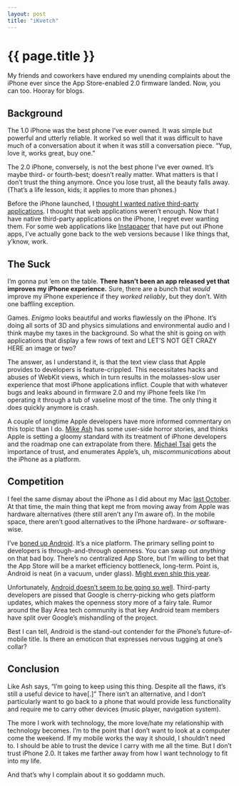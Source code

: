 ```yaml
---
layout: post
title: "iKvetch"
---
```


{{ page.title }}
================

My friends and coworkers have endured my unending complaints about the iPhone ever since the App Store-enabled 2.0 firmware landed. Now, you can too. Hooray for blogs.

Background
----------

The 1.0 iPhone was the best phone I’ve ever owned. It was simple but powerful and utterly reliable. It worked so well that it was difficult to have much of a conversation about it when it was still a conversation piece. “Yup, love it, works great, buy one.”

The 2.0 iPhone, conversely, is not the best phone I’ve ever owned. It’s maybe third- or fourth-best; doesn’t really matter. What matters is that I don’t trust the thing anymore. Once you lose trust, all the beauty falls away. (That’s a life lesson, kids; it applies to more than phones.)

Before the iPhone launched, I [thought I wanted native third-party applications](http://www.al3x.net/2007/01/what-closed-iphone-means_11.html). I thought that web applications weren’t enough. Now that I have native third-party applications on the iPhone, I regret ever wanting them. For some web applications like [Instapaper](http://www.instapaper.com/) that have put out iPhone apps, I’ve actually gone back to the web versions because I like things that, y’know, work.

The Suck
--------

I’m gonna put ’em on the table. **There hasn’t been an app released yet that improves my iPhone experience.** Sure, there are a bunch that *would* improve my iPhone experience if they *worked reliably*, but they don’t. With one baffling exception.

Games. *Enigmo* looks beautiful and works flawlessly on the iPhone. It’s doing all sorts of 3D and physics simulations and environmental audio and I think maybe my taxes in the background. So what the shit is going on with applications that display a few rows of text and LET’S NOT GET CRAZY HERE an image or two?

The answer, as I understand it, is that the text view class that Apple provides to developers is feature-crippled. This necessitates hacks and abuses of WebKit views, which in turn results in the molasses-slow user experience that most iPhone applications inflict. Couple that with whatever bugs and leaks abound in firmware 2.0 and my iPhone feels like I’m operating it through a tub of vaseline most of the time. The only thing it does quickly anymore is crash.

A couple of longtime Apple developers have more informed commentary on this topic than I do. [Mike Ash](http://www.mikeash.com/?page=pyblog/welcome-to-iphone-your-crappy-mac-of-tomorrow-today.html) has some user-side horror stories, and thinks Apple is setting a gloomy standard with its treatment of iPhone developers and the roadmap one can extrapolate from there. [Michael Tsai](http://mjtsai.com/blog/2008/08/03/welcome-to-iphone/) gets the importance of trust, and enumerates Apple’s, uh, *miscommunications* about the iPhone as a platform.

Competition
-----------

I feel the same dismay about the iPhone as I did about my Mac [last October](http://www.al3x.net/2007/10/if-i-didn-use-mac.html). At that time, the main thing that kept me from moving away from Apple was hardware alternatives (there still aren’t any I’m aware of). In the mobile space, there aren’t good alternatives to the iPhone hardware- *or* software-wise.

I’ve [boned up Android](http://www.juixe.com/techknow/index.php/2008/06/13/google-io-android/). It’s a nice platform. The primary selling point to developers is through-and-through openness. You can swap out *anything* on that bad boy. There’s no centralized App Store, but I’m willing to bet that the App Store will be a market efficiency bottleneck, long-term. Point is, Android is neat (in a vacuum, under glass). [Might even ship this year](http://www.pocket-lint.co.uk/news/news.phtml/16610/17634/htc-confirms-android-handsets-schedule.phtml).

Unfortunately, [Android doesn’t seem to be going so well](http://www.washingtonpost.com/wp-dyn/content/article/2008/07/14/AR2008071401406.html). Third-party developers are pissed that Google is cherry-picking who gets platform updates, which makes the openness story more of a fairy tale. Rumor around the Bay Area tech community is that key Android team members have split over Google’s mishandling of the project.

Best I can tell, Android is the stand-out contender for the iPhone’s future-of-mobile title. Is there an emoticon that expresses nervous tugging at one’s collar?

Conclusion
----------

Like Ash says, “I’m going to keep using this thing. Despite all the flaws, it’s still a useful device to have[.]” There isn’t an alternative, and I don’t particularly want to go back to a phone that would provide less functionality and require me to carry other devices (music player, navigation system).

The more I work with technology, the more love/hate my relationship with technology becomes. I’m to the point that I don’t want to look at a computer come the weekend. If my mobile works the way it should, I shouldn’t need to. I should be able to trust the device I carry with me all the time. But I don’t trust iPhone 2.0. It takes me farther away from how I want technology to fit into my life.

And that’s why I complain about it so goddamn much.
